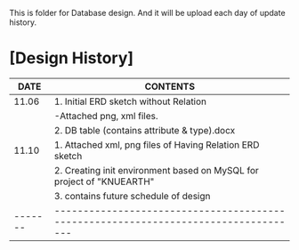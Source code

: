 This is folder for Database design.
And it will be upload each day of update history.



[Design History]
================

  
| DATE  |                                 CONTENTS                                          |
|-------|-----------------------------------------------------------------------------------|
| 11.06 | 1. Initial ERD sketch without Relation                                            |
|       |  -Attached png, xml files.                                                        |
|       | 2. DB table (contains attribute & type).docx                                      |
| 11.10 | 1. Attached xml, png files of Having Relation ERD sketch                          |
|       | 2. Creating init environment based on MySQL for project of "KNUEARTH"             |
|       | 3. contains future schedule of design                                             |
|-------|-----------------------------------------------------------------------------------|
